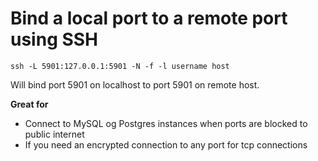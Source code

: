 # Bind a local port to a remote port using SSH

```ssh -L 5901:127.0.0.1:5901 -N -f -l username host```

Will bind port 5901 on localhost to port 5901 on remote host.

**Great for**
- Connect to MySQL og Postgres instances when ports are blocked to public internet
- If you need an encrypted connection to any port for tcp connections
